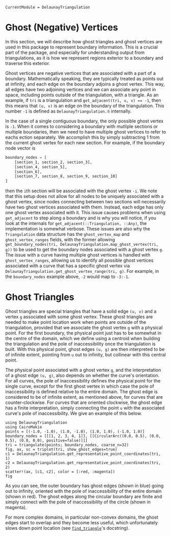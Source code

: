 ```@meta 
CurrentModule = DelaunayTriangulation
```

# Ghost (Negative) Vertices

In this section, we will describe how ghost triangles and ghost vertices are used in this package to represent boundary information. This is a crucial part of the package, and especially for understanding output from triangulations, as it is how we represent regions exterior to a boundary and traverse this exterior.

Ghost vertices are negative vertices that are associated with a part of a boundary. Mathematically speaking, they are typically treated as points out at infinity, and each edge on the boundary adjoins a ghost vertex. This way, all edges have two adjoining vertices and we can associate any point in space, including points outside of the triangulation, with a triangle. As an example, if `tri` is a triangulation and `get_adjacent(tri, u, v) == -1`, then this means that `(u, v)` is an edge on the boundary of the triangulation. This number `-1` is defined as `DelaunayTriangulation.𝒢` internally.

In the case of a single contiguous boundary, the only possible ghost vertex is `-1`. When it comes to considering a boundary with mutliple sections or multiple boundaries, then we need to have multiple ghost vertices to refer to eachs ection separately. We accomplish this by simply subtracting 1 from the current ghost vertex for each new section. For example, if the boundary node vector is 

```julia 
boundary_nodes = [
    [section_1, section_2, section_3],
    [section_4, section_5],
    [section_6],
    [section_7, section_8, section_9, section_10]
]
```

then the `i`th section will be associated with the ghost vertex `-i`. We note that this setup does not allow for all nodes to be uniquely associated with a ghost vertex, since nodes connecting between two sections will necessarily have two ghost vertices associated with them. Instead, each edge has only one ghost vertex associated with it. This issue causes problems when using `get_adjacent` to step along a boundary and is why you will notice, if you look at the internals for `get_adjacent(::Triangulation, ::Any)`, the implementation is somewhat verbose. These issues are also why the `Triangulation` data structure has the `ghost_vertex_map` and `ghost_vertex_ranges` fields, with the former allowing `get_boundary_nodes(tri, DelaunayTriangulation.map_ghost_vertex(tri, g))` to be used to get the boundary nodes associated with a ghost vertex `g`. The issue with a curve having multiple ghost vertices is handled with `ghost_vertex_ranges`, allowing us to identify all possible ghost vertices associated with a curve that has a specific ghost vertex via `DelaunayTriangulation.get_ghost_vertex_range(tri, g)`. For example, in the `boundary_nodes` example above, `-2` would map to `-3:-1`.

# Ghost Triangles 

Ghost triangles are special triangles that have a solid edge `(u, v)` and a vertex `g` associated with some ghost vertex. These ghost triangles are needed to make point location work when points are outside of the triangulation, provided that we associate the ghost vertex `g` with a physical point. For the first boundary, the physical point just has to be somewhat in the centre of the domain, which we define using a centroid when building the triangulation and the pole of inaccessibility once the triangulation is built. With this physical point, ghost edges `(u, g)` are then interpreted to be of infinite extent, pointing from `u` out to infinity, but collinear with this central point.

The physical point associated with a ghost vertex `g`, and the interpretation of a ghost edge `(u, g)`, also depends on whether the curve's orientation. For all curves, the pole of inaccessibility defines the physical point for the single curve, except for the first ghost vertex in which case the pole of inaccessibility is defined relative to the entire domain. The ghost edge is considered to be of infinite extent, as mentioned above, for curves that are counter-clockwise. For curves that are oriented clockwise, the ghost edge has a finite interpretation, simply connecting the point `u` with the associated curve's pole of inaccessibility. We give an example of this below.

```@example ghosttrifigex
using DelaunayTriangulation
using CairoMakie
points = [(-1.0, -1.0), (1.0, -1.0), (1.0, 1.0), (-1.0, 1.0)]
boundary_nodes = [[[1, 2, 3, 4, 1]], [[CircularArc((0.0, 0.5), (0.0, 0.5), (0.0, 0.0), positive=false)]]]
tri = triangulate(points; boundary_nodes, coarse_n=32)
fig, ax, sc = triplot(tri, show_ghost_edges=true)
c1 = DelaunayTriangulation.get_representative_point_coordinates(tri, 1)
c2 = DelaunayTriangulation.get_representative_point_coordinates(tri, 2)
scatter!(ax, [c1, c2], color = [:red, :magenta])
fig
```

As you can see, the outer boundary has ghost edges (shown in blue) going out to infinity, oriented with the pole of inaccessibility of the entire domain (shown in red). The ghost edges along the circular boundary are finite and simply connect with the pole of inaccessibility of the circle (shown in magenta). 

For more complex domains, in particular non-convex domains, the ghost edges start to overlap and they become less useful, which unfortunately slows down point location (see [`find_triangle`](@ref)'s docstring).
